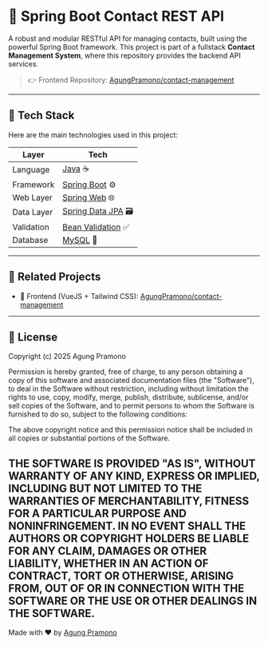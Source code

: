 # 📇 Spring Boot Contact REST API

A robust and modular RESTful API for managing contacts, built using the powerful Spring Boot framework. This project is part of a fullstack **Contact Management System**, where this repository provides the backend API services.

> 👉 Frontend Repository: [AgungPramono/contact-management](https://github.com/AgungPramono/contact-management)

---

## 🚀 Tech Stack

Here are the main technologies used in this project:

| Layer         | Tech                                                                       |
|---------------|----------------------------------------------------------------------------|
| Language      | [Java](https://www.java.com/) ☕                                           |
| Framework     | [Spring Boot](https://spring.io/projects/spring-boot) ⚙️                   |
| Web Layer     | [Spring Web](https://docs.spring.io/spring-boot/docs/current/reference/html/web.html) 🌐 |
| Data Layer    | [Spring Data JPA](https://spring.io/projects/spring-data-jpa) 🗃️           |
| Validation    | [Bean Validation](https://jakarta.ee/specifications/bean-validation/) ✅   |
| Database      | [MySQL](https://www.mysql.com/) 🐬                                          |

---
## 🔗 Related Projects

- 🎨 Frontend (VueJS + Tailwind CSS): [AgungPramono/contact-management](https://github.com/AgungPramono/contact-management)

---

## 📄 License

Copyright (c) 2025 Agung Pramono

Permission is hereby granted, free of charge, to any person obtaining a copy
of this software and associated documentation files (the "Software"), to deal
in the Software without restriction, including without limitation the rights
to use, copy, modify, merge, publish, distribute, sublicense, and/or sell
copies of the Software, and to permit persons to whom the Software is
furnished to do so, subject to the following conditions:

The above copyright notice and this permission notice shall be included in all
copies or substantial portions of the Software.

THE SOFTWARE IS PROVIDED "AS IS", WITHOUT WARRANTY OF ANY KIND, EXPRESS OR
IMPLIED, INCLUDING BUT NOT LIMITED TO THE WARRANTIES OF MERCHANTABILITY,
FITNESS FOR A PARTICULAR PURPOSE AND NONINFRINGEMENT. IN NO EVENT SHALL THE
AUTHORS OR COPYRIGHT HOLDERS BE LIABLE FOR ANY CLAIM, DAMAGES OR OTHER
LIABILITY, WHETHER IN AN ACTION OF CONTRACT, TORT OR OTHERWISE, ARISING FROM,
OUT OF OR IN CONNECTION WITH THE SOFTWARE OR THE USE OR OTHER DEALINGS IN THE
SOFTWARE.
---

Made with ❤️ by [Agung Pramono](https://github.com/AgungPramono)

